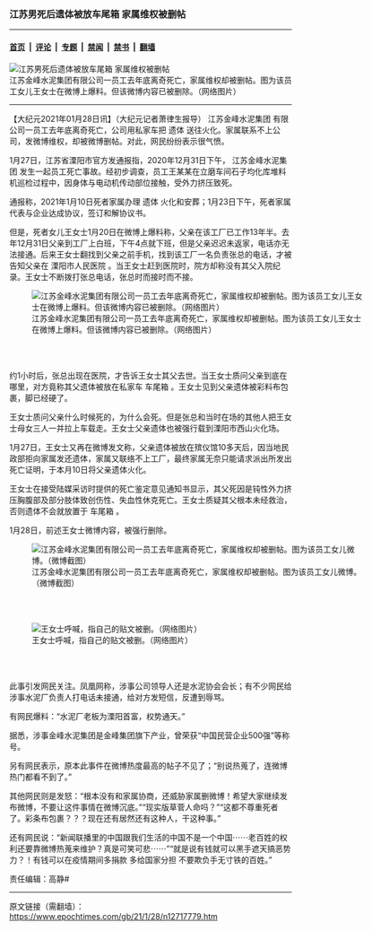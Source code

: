 ### 江苏男死后遗体被放车尾箱 家属维权被删帖

---

#### [首页](../../../..?n12717779) &nbsp;|&nbsp; [评论](../../../../../epoch-comment?n12717779) &nbsp;|&nbsp; [专题](../../../../../epoch-special?n12717779) &nbsp;|&nbsp; [禁闻](../../../../../epoch-news?n12717779) &nbsp;|&nbsp; [禁书](../../../../../books?n12717779) &nbsp;|&nbsp; [翻墙](https://github.com/gfw-breaker/nogfw/blob/master/README.md?n12717779)


<div><img alt="江苏男死后遗体被放车尾箱 家属维权被删帖" class="attachment-djy_600_400 size-djy_600_400 wp-post-image" src="https://i.epochtimes.com/assets/uploads/2021/01/5e04df38fa1c293fe0560fa7a262fd43-600x352.png"/>
<div class="caption">
 江苏金峰水泥集团有限公司一员工去年底离奇死亡，家属维权却被删帖。图为该员工女儿王女士在微博上爆料。但该微博内容已被删除。（网络图片）
</div></div><hr/><div class="post_content" id="artbody" itemprop="articleBody">
 <!-- article content begin -->
 <p>
  【大纪元2021年01月28日讯】（大纪元记者萧律生报导）
  <ok href="https://www.epochtimes.com/gb/tag/%E6%B1%9F%E8%8B%8F%E9%87%91%E5%B3%B0%E6%B0%B4%E6%B3%A5%E9%9B%86%E5%9B%A2.html">
   江苏金峰水泥集团
  </ok>
  有限公司一员工去年底离奇死亡，公司用私家车把
  <ok href="https://www.epochtimes.com/gb/tag/%E9%81%97%E4%BD%93.html">
   遗体
  </ok>
  送往火化。家属联系不上公司，发微博维权，却被微博删帖。对此，网民纷纷表示很气愤。
 </p>
 <p>
  1月27日，江苏省溧阳市官方发通报指，2020年12月31日下午，
  <ok href="https://www.epochtimes.com/gb/tag/%E6%B1%9F%E8%8B%8F%E9%87%91%E5%B3%B0%E6%B0%B4%E6%B3%A5%E9%9B%86%E5%9B%A2.html">
   江苏金峰水泥集团
  </ok>
  发生一起员工死亡事故。经初步调查，员工王某某在立磨车间石子均化库堆料机巡检过程中，因身体与电动机传动部位接触，受外力挤压致死。
 </p>
 <p>
  通报称，2021年1月10日死者家属办理
  <ok href="https://www.epochtimes.com/gb/tag/%E9%81%97%E4%BD%93.html">
   遗体
  </ok>
  火化和安葬；1月23日下午，死者家属代表与企业达成协议，签订和解协议书。
 </p>
 <p>
  但是，死者女儿王女士1月20日在微博上爆料称，父亲在该工厂已工作13年半。去年12月31日父亲到工厂上白班，下午4点就下班，但是父亲迟迟未返家，电话亦无法接通。后来王女士翻找到父亲之前手机，找到该工厂一名负责张总的电话，才被告知父亲在
  <ok href="https://www.epochtimes.com/gb/tag/%E6%BA%A7%E9%98%B3%E5%B8%82%E4%BA%BA%E6%B0%91%E5%8C%BB%E9%99%A2.html">
   溧阳市人民医院
  </ok>
  。当王女士赶到医院时，院方却称没有其父入院纪录。王女士不断拨打张总电话，张总时而接时而不接。
 </p>
 <figure aria-describedby="caption-attachment-12718183" class="wp-caption aligncenter" id="attachment_12718183" style="width: 600px">
  <ok href="https://i.epochtimes.com/assets/uploads/2021/01/5e04df38fa1c293fe0560fa7a262fd43.png" target="_blank">
   <img alt="江苏金峰水泥集团有限公司一员工去年底离奇死亡，家属维权却被删帖。图为该员工女儿王女士在微博上爆料。但该微博内容已被删除。（网络图片）" class="size-large wp-image-12718183" src="https://i.epochtimes.com/assets/uploads/2021/01/5e04df38fa1c293fe0560fa7a262fd43-600x276.png"/>
  </ok>
  <br/><figcaption class="wp-caption-text" id="caption-attachment-12718183">
   江苏金峰水泥集团有限公司一员工去年底离奇死亡，家属维权却被删帖。图为该员工女儿王女士在微博上爆料。但该微博内容已被删除。（网络图片）
  </figcaption><br/>
 </figure><br/>
 <p>
  约1小时后，张总出现在医院，才告诉王女士其父去世。当王女士质问父亲到底在哪里，对方竟称其父遗体被放在私家车
  <ok href="https://www.epochtimes.com/gb/tag/%E8%BD%A6%E5%B0%BE%E7%AE%B1.html">
   车尾箱
  </ok>
  。王女士见到父亲遗体被彩料布包裹，脚已经硬了。
 </p>
 <p>
  王女士质问父亲什么时候死的，为什么会死。但是张总和当时在场的其他人把王女士母女三人一并拉上车载走。王女士父亲遗体也被强行载到溧阳市西山火化场。
 </p>
 <p>
  1月27日，王女士又再在微博发文称，父亲遗体被放在殡仪馆10多天后，因当地民政部拒向家属发还遗体，家属又联络不上工厂，最终家属无奈只能请求派出所发出死亡证明，于本月10日将父亲遗体火化。
 </p>
 <p>
  王女士在接受陆媒采访时提供的死亡鉴定意见通知书显示，其父死因是钝性外力挤压胸腹部及部分肢体致创伤性、失血性休克死亡。王女士质疑其父根本未经救治，否则遗体不会就放置于
  <ok href="https://www.epochtimes.com/gb/tag/%E8%BD%A6%E5%B0%BE%E7%AE%B1.html">
   车尾箱
  </ok>
  。
 </p>
 <p>
  1月28日，前述王女士微博内容，被强行删除。
 </p>
 <figure aria-describedby="caption-attachment-12718175" class="wp-caption aligncenter" id="attachment_12718175" style="width: 600px">
  <ok href="https://i.epochtimes.com/assets/uploads/2021/01/d9de5f5cdc1ee0bca972b7daa549b640.png" target="_blank">
   <img alt="江苏金峰水泥集团有限公司一员工去年底离奇死亡，家属维权却被删帖。图为该员工女儿微博。（微博截图）" class="size-large wp-image-12718175" src="https://i.epochtimes.com/assets/uploads/2021/01/d9de5f5cdc1ee0bca972b7daa549b640-600x418.png"/>
  </ok>
  <br/><figcaption class="wp-caption-text" id="caption-attachment-12718175">
   江苏金峰水泥集团有限公司一员工去年底离奇死亡，家属维权却被删帖。图为该员工女儿微博。（微博截图）
  </figcaption><br/>
 </figure><br/>
 <figure aria-describedby="caption-attachment-12718191" class="wp-caption aligncenter" id="attachment_12718191" style="width: 583px">
  <ok href="https://i.epochtimes.com/assets/uploads/2021/01/dcb4137eab5431999f00a2c549625062.png" target="_blank">
   <img alt="王女士呼喊，指自己的贴文被删。（网络图片）" class="size-full wp-image-12718191" src="https://i.epochtimes.com/assets/uploads/2021/01/dcb4137eab5431999f00a2c549625062.png"/>
  </ok>
  <br/><figcaption class="wp-caption-text" id="caption-attachment-12718191">
   王女士呼喊，指自己的贴文被删。（网络图片）
  </figcaption><br/>
 </figure><br/>
 <p>
  此事引发网民关注。凤凰网称，涉事公司领导人还是水泥协会会长；有不少网民给涉事水泥厂负责人打电话未接通，给对方发短信，反遭到辱骂。
 </p>
 <p>
  有网民爆料：“水泥厂老板为溧阳首富，权势通天。”
 </p>
 <p>
  据悉，涉事金峰水泥集团是金峰集团旗下产业，曾荣获“中国民营企业500强”等称号。
 </p>
 <p>
  另有网民表示，原本此事件在微博热度最高的帖子不见了；“别说热蒐了，连微博热门都看不到了。”
 </p>
 <p>
  其他网民则是发怒：“根本没有和家属协商，还威胁家属删微博！希望大家继续发布微博，不要让这件事情在微博沉底。”“现实版草菅人命吗？”“这都不尊重死者了。彩条布包裹？？？现在还有居然还有这种人，干这种事。”
 </p>
 <p>
  还有网民说：“新闻联播里的中国跟我们生活的中国不是一个中国⋯⋯老百姓的权利还要靠微博热蒐来维护？真是可笑可悲⋯⋯”“就是说有钱就可以黑手遮天搞恶势力？！有钱可以在疫情期间多捐款 多给国家分担 不要欺负手无寸铁的百姓。”
 </p>
 <p>
  责任编辑：高静#
 </p>
 <!-- article content end -->
 <div id="below_article_ad">
 </div>
</div>


---

原文链接（需翻墙）：https://www.epochtimes.com/gb/21/1/28/n12717779.htm